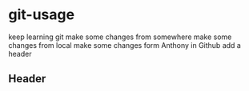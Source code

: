 # git-usage
keep learning git
make some changes from somewhere
make some changes from local
make some changes form Anthony in Github
add a header
## Header

